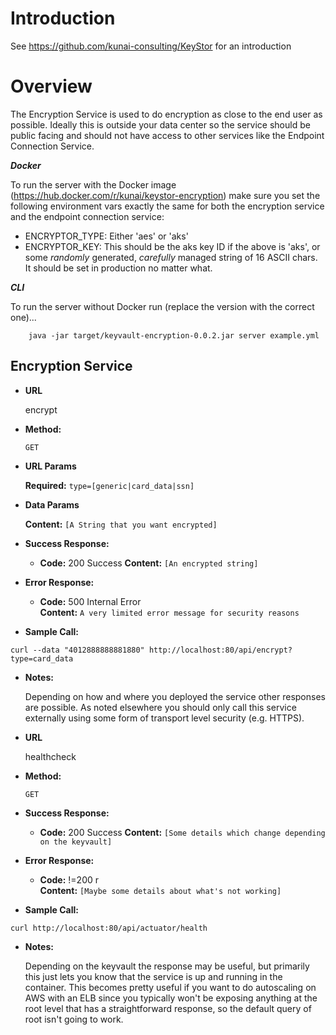 # Introduction

See https://github.com/kunai-consulting/KeyStor for an introduction

# Overview

The Encryption Service is used to do encryption as close to the end user as possible.  Ideally this is outside your data center
so the service should be public facing and should not have access to other services like the Endpoint Connection Service.

***Docker***

To run the server with the Docker image (https://hub.docker.com/r/kunai/keystor-encryption) make sure you set the following environment vars exactly the same
for both the encryption service and the endpoint connection service:
* ENCRYPTOR_TYPE: Either 'aes' or 'aks'
* ENCRYPTOR_KEY: This should be the aks key ID if the above is 'aks', or some _randomly_ generated, *carefully* managed string of 16 ASCII chars.
It should be set in production no matter what.

***CLI***

To run the server without Docker run (replace the version with the correct one)...

        java -jar target/keyvault-encryption-0.0.2.jar server example.yml

**Encryption Service**
----

 
* **URL**

  encrypt

* **Method:**

  `GET`
    
*  **URL Params**

   **Required:**
   `type=[generic|card_data|ssn]`

* **Data Params**

    **Content:** `[A String that you want encrypted]`

* **Success Response:**  
 
  * **Code:** 200 Success
    **Content:** `[An encrypted string]`
 
* **Error Response:**

  * **Code:** 500 Internal Error <br />
    **Content:** `A very limited error message for security reasons`

* **Sample Call:**

```
curl --data "4012888888881880" http://localhost:80/api/encrypt?type=card_data
```
* **Notes:**

  Depending on how and where you deployed the service other responses are possible. As noted elsewhere you should
  only call this service externally using some form of transport level security (e.g. HTTPS).
  
* **URL**

  healthcheck

* **Method:**

  `GET`    

* **Success Response:**
  
  * **Code:** 200 Success
    **Content:** `[Some details which change depending on the keyvault]`
 
* **Error Response:**

  * **Code:** !=200 r <br />
    **Content:** `[Maybe some details about what's not working]`

* **Sample Call:**

```
curl http://localhost:80/api/actuator/health
```
* **Notes:**

  Depending on the keyvault the response may be useful, but primarily this just lets you know that the service is up
  and running in the container.  This becomes pretty useful if you want to do autoscaling on AWS with an ELB since
  you typically won't be exposing anything at the root level that has a straightforward response, so the default
  query of root isn't going to work.
  
